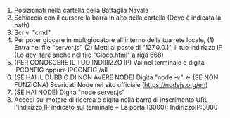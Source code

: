 1) Posizionati nella cartella della Battaglia Navale
2) Schiaccia con il cursore la barra in alto della cartella (Dove è indicata la path)
3) Scrivi "cmd"
4) Per poter giocare in multigiocatore all'interno della tua rete locale, (1) Entra nel file "server.js" (2) Metti al posto di "127.0.0.1", il tuo Indirizzo IP (Lo devi fare anche nel file "Gioco.html" a riga 668)
5) (PER CONOSCERE IL TUO INDIRIZZO IP) Vai nel terminale e digita IPCONFIG oppure IPCONFIG /all
6) (SE HAI IL DUBBIO DI NON AVERE NODE) Digita "node -v" <- (SE NON FUNZIONA) Scaricati Node nel sito ufficiale (https://nodejs.org/en)
7) (SE HAI NODE) Digita "node server.js"
8) Accedi sul motore di ricerca e digita nella barra di inserimento URL l'indirizzo IP indicato sul terminale + La porta (3000): IndirizzoIP:3000
